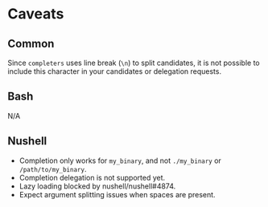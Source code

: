 # Caveats

## Common

Since `completers` uses line break (`\n`) to split candidates, it is not possible to include this character in your candidates or delegation requests.

## Bash

N/A

## Nushell

- Completion only works for `my_binary`, and not `./my_binary` or `/path/to/my_binary`.
- Completion delegation is not supported yet.
- Lazy loading blocked by nushell/nushell#4874.
- Expect argument splitting issues when spaces are present.

